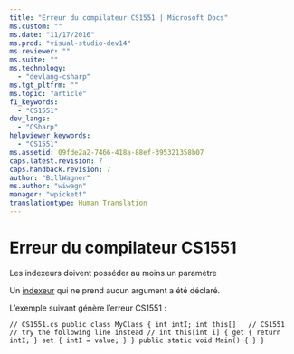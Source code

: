 ```yaml
---
title: "Erreur du compilateur CS1551 | Microsoft Docs"
ms.custom: ""
ms.date: "11/17/2016"
ms.prod: "visual-studio-dev14"
ms.reviewer: ""
ms.suite: ""
ms.technology: 
  - "devlang-csharp"
ms.tgt_pltfrm: ""
ms.topic: "article"
f1_keywords: 
  - "CS1551"
dev_langs: 
  - "CSharp"
helpviewer_keywords: 
  - "CS1551"
ms.assetid: 09fde2a2-7466-418a-88ef-395321358b07
caps.latest.revision: 7
caps.handback.revision: 7
author: "BillWagner"
ms.author: "wiwagn"
manager: "wpickett"
translationtype: Human Translation
---
```

# Erreur du compilateur CS1551
Les indexeurs doivent posséder au moins un paramètre  
  
 Un [indexeur](../../csharp/programming-guide/indexers/index.md) qui ne prend aucun argument a été déclaré.  
  
 L’exemple suivant génère l’erreur CS1551 :  
  
```  
// CS1551.cs public class MyClass { int intI; int this[]   // CS1551 // try the following line instead // int this[int i] { get { return intI; } set { intI = value; } } public static void Main() { } }  
```